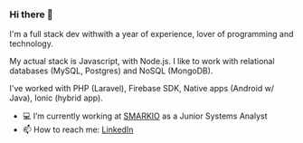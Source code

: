 ### Hi there 👋

I'm a full stack dev withwith a year of experience, lover of programming and technology.

My actual stack is Javascript, with Node.js. I like to work with relational databases  (MySQL, Postgres) and NoSQL (MongoDB).

I've worked with PHP (Laravel), Firebase SDK, Native apps (Android w/ Java), Ionic (hybrid app).


- 💻 I’m currently working at [SMARKIO](https://www.smarkio.com.br/) as a Junior Systems Analyst
- 📫 How to reach me: [LinkedIn](https://www.linkedin.com/in/thiago-siqueira-258482195/)
